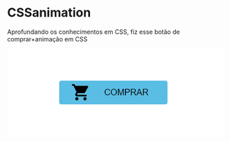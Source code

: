 # CSSanimation
Aprofundando os conhecimentos em CSS, fiz esse botão de comprar+animação em CSS 


![gif](https://github.com/AyrtonCosta/CSSanimation/blob/master/CSSanimation.gif)
